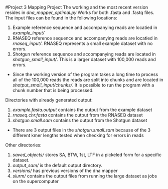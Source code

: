#Project 3 Mapping Project
The working and the most recent version resides in *dna_mapper_optimal.py* Works for both .fasta and .fastq files.<br>
The input files can be found in the following locations: <br>
1. Example reference sequence and accompanying reads are locatied in *example_input/*<br>
2. RNASEQ reference sequence and accompanying reads are locatied in *rnaseq_input/*. RNASEQ represents a small example dataset with no errors.<br>
3. Shotgun reference sequence and accompanying reads are located in *shotgun_small_input/*. This is a larger dataset with 100,000 reads and errors.
* Since the working version of the program takes a long time to process all of the 100,000 reads the reads are split into chunks and are located in *shotput_small_input/chunks/*. It is possible to run the program with a chunk number that is being processed.<br>

Directories with already generated output:<br>
1. *example.fasta.output* contains the output from the example dataset<br>
2. *rnaseq.chr.fasta* contains the output from the RNASEQ dataset<br>
3. *shotgun.small.sam* contains the output from the Shotgun dataset
* There are 3 output files in the *shotgun.small.sam* because of the 3 different kmer lengths tested when checking for errors in reads<br>

Other directories:<br>
1. *saved_objects/* stores SA, BTW, 1st, LTF in a pickeled form for a specific dataset.<br>
2. *output_sam/* is the default output directory.<br>
3. *versions/* has previous versions of the dna mapper<br>
4. *slurm/* contains the output files from running the large dataset as jobs on the supercomputer<br>
